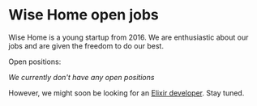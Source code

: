 # Wise Home open jobs

Wise Home is a young startup from 2016.
We are enthusiastic about our jobs and are given the freedom to do our best.

Open positions:

*We currently don't have any open positions*

However, we might soon be looking for an
[Elixir developer](https://github.com/wise-home/jobs/blob/master/backend_developer.md). Stay tuned.
